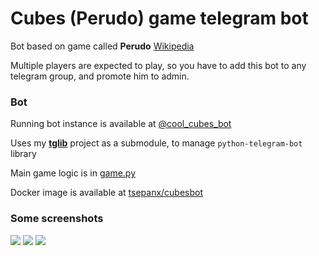 # Cubes (Perudo) game telegram bot

Bot based on game called **Perudo**
[Wikipedia](https://ru.wikipedia.org/wiki/%D0%9F%D0%B5%D1%80%D1%83%D0%B4%D0%BE)

Multiple players are expected to play, so you have to add this bot to any telegram group, and promote him to admin.

### Bot

Running bot instance is available at [@cool_cubes_bot](https://t.me/cool_cubes_bot)

Uses my **[tglib](https://github.com/tsepanx/tglib)** project as a submodule, to manage `python-telegram-bot` library

Main game logic is in [game.py](./game.py)

Docker image is available at [tsepanx/cubesbot](https://hub.docker.com/r/tsepanx/cubesbot)

### Some screenshots
![](https://i.imgur.com/Wcdyiwj.png)
![](https://i.imgur.com/vwbAESr.png)
![](https://i.imgur.com/2kFpqJk.png)
